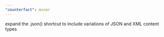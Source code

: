 ```yaml
---
"counterfact": minor
---
```


expand the .json() shortcut to include variations of JSON and XML content types
